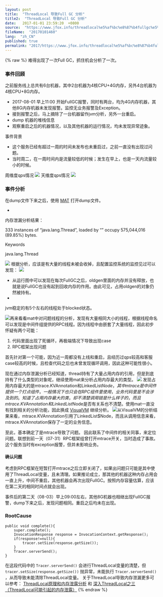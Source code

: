 ```yaml
---
layout: post
title:  "ThreadLocal 导致Full GC 分析"
title2:  "ThreadLocal 导致Full GC 分析"
date:   2017-01-01 23:59:20  +0800
source:  "https://www.jfox.info/threadlocal%e5%af%bc%e8%87%b4fullgc%e5%88%86%e6%9e%90.html"
fileName:  "20170101460"
lang:  "zh_CN"
published: true
permalink: "2017/https://www.jfox.info/threadlocal%e5%af%bc%e8%87%b4fullgc%e5%88%86%e6%9e%90.html"
---
```

{% raw %}
难得出现了一次Full GC，抓住机会分析了一次。

### 事件回顾

之前服务线上总共有6台机器，其中2台机器为4核CPU+4G内存，另外4台机器为4核CPU+8G内存。

- 2017-08-01 早上11:00 开始FullGC报警，同时有两台，均为4G内存机器，其他8G内存机器未发现报警。监控无业务报警及Exception。
- 接到报警之后，马上摘除了一台机器留作jvm分析，另外一台重启。
- dump 机器的堆栈信息
- 观察重启之后的机器情况，以及其他机器的运行情况，均未发现异常迹象。

事件背景

- 这个服务已经有超过一周的时间未发布也未重启过，之前一直没有出现过问题。
- 当时周二，在一周时间内是流量较低的时候；发生在早上，也是一天内流量较小的时候。

周维度qps情况
![](c3314cf.png)
天维度qps情况
![](8edf650.png)
### 事件分析

 在dump文件下来之后，使用 [MAT](https://www.jfox.info/go.php?url=http://www.eclipse.org/mat/) 打开dump文件。 

- 
内存泄漏分析结果：

333 instances of “java.lang.Thread”, loaded by “<system class loader>” occupy 575,044,016 (89.85%) bytes.

Keywords

java.lang.Thread

![](11c5dae.png)
根据分析，应该是有大量的线程未被会收掉，且配置监控系统的监控见过可以发现：
![](582a30a.png)
- 从运行图中可以发现在每次FullGC之后，oldgen里面的内存并没有释放，也就是说FullGC也没有起到回收内存的作用。由此可见，占用oldgen的对象仍然被持有。
- 
jvm稳定的有5个左右的线程处于blocked状态。

![](3c8ee19.png)再来看看mat中对问题线程的分析，发现有大量相同大小的线程，根据线程命名可以发现是中间件组提供的RPC线程。因为线程中由嵌套了大量线程，因此初步怀疑有两个可能：

1. 代码里面出现了死循环，再极端情况下导致出现case
2. RPC框架出现问题

首先针对第一个可能，因为近一周都没有上线和重启，且经历过qps较高和客服case较高的时候，且检查代码之后也未曾发现循环调用，因此这种可能性很小。

现在通过内存泄漏分析已经知道，thread持有了大量占用内存的引用，但是到底持有了什么类型的对象呢，继续使用mat来分析占用内存最大的类型。
![](65730ff.png)
发现占用内存最大的是mtrace.KVAnnotation和LinkedList$Node，其中mtrace是中间件提供一个打点组件，一般情况下也只会在RPC组件里使用，业务代码里是不会涉及到的。
 知道了占用内存最大的类，却不清楚调用链是什么样子的，而且mtrace.KVAnnotation和LinkedList$Node是否有关系也不清楚。使用mat一直没有找到相关的分析功能，因此换成 [VisualVM](https://www.jfox.info/go.php?url=https://visualvm.github.io/) 继续分析。 
![](c865c75.png)从VisualVM的分析结果来看，mtrace.KVAnnotation引用了LinkedList$Node，而且从调用信息来看，mtrace.KVAnnotation保存了一定的业务信息。

至此，基本确定了是mtrace导致了问题。
因此联系了中间件的相关同事，来定位问题。联想到前一天（07-31）RPC框架组曾打开mtrace开关，当时造成了事故。这个服务当时有exception报警，但并未影响业务。
#### 确认问题

考虑到RPC框架在短暂打开mtrace之后立即关闭了，如果出问题只可能是其中使用了ThreadLocal变量，且未清理。如果推论成立，那其他的机器这种内存占用会一直上升，中间不重启，其他机器会再次出现FullGC。按照内存容量估算，应该在第二天的相同时间点就会出现。

事件后的第二天（08-03）早上09:00左右，其他8G机器也相继出现FullGC报警，dump下来之后，发现问题相同。重启之后均未在出现。

### RootCause

    public void complete(){
        super.complete();
        InvocationResponse response = InvocationContext.getResponse();
        if(response!=null){
            tracer.setSize(response.getSize());
        }
        Tracer.serverSend();
    }

 在这段代码中的 `Tracer.serverSend()` 会进行ThreadLocal变量的清楚，但 `tracer.setSize(response.getSize())` 抛异常，未能执行 `Tracer.serverSend()` ，从而导致未能清除ThreadLocal变量。 
 关于ThreadLocal导致内存泄漏更多可以参考： [ThreadLocal原理和内存泄露分析](https://www.jfox.info/go.php?url=http://j360.me/2017/04/13/ThreadLocal-gc/) 和 [深入ThreadLocal之三（ThreadLocal可能引起的内存泄露）](https://www.jfox.info/go.php?url=http://www.cnblogs.com/duanxz/p/5445152.html)
{% endraw %}